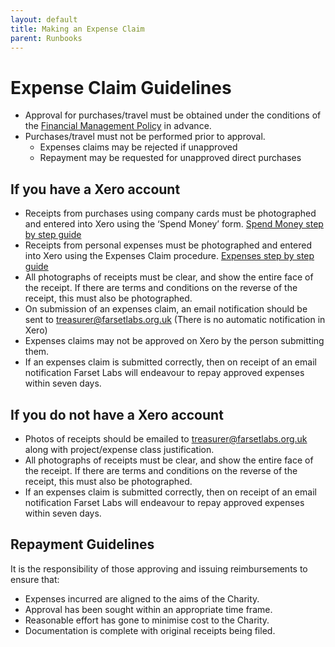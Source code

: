 ```yaml
---
layout: default
title: Making an Expense Claim
parent: Runbooks
---
```


# Expense Claim Guidelines

- Approval for purchases/travel must be obtained under the conditions of the [Financial Management Policy](../../policies/financial_management.md) in advance.
- Purchases/travel must not be performed prior to approval.
  - Expenses claims may be rejected if unapproved
  - Repayment may be requested for unapproved direct purchases

## If you have a Xero account

- Receipts from purchases using company cards must be photographed and entered into Xero using the ‘Spend Money’ form.
  [Spend Money step by step guide](https://help.xero.com/uk/BankAccounts_Details_SpendMoney$Howto)
- Receipts from personal expenses must be photographed and entered into Xero using the Expenses Claim procedure.
  [Expenses step by step guide](https://help.xero.com/uk/Payments_ExpenseClaims)
- All photographs of receipts must be clear, and show the entire face of the receipt. If there are terms and conditions on the reverse of the receipt, this must also be photographed.
- On submission of an expenses claim, an email notification should be sent to treasurer@farsetlabs.org.uk (There is no automatic notification in Xero)
- Expenses claims may not be approved on Xero by the person submitting them.
- If an expenses claim is submitted correctly, then on receipt of an email notification Farset Labs will endeavour to repay approved expenses within seven days.

## If you do not have a Xero account

- Photos of receipts should be emailed to [treasurer@farsetlabs.org.uk](mailto:treasurer@farsetlabs.org.uk) along with project/expense class justification.
- All photographs of receipts must be clear, and show the entire face of the receipt. If there are terms and conditions on the reverse of the receipt, this must also be photographed.
- If an expenses claim is submitted correctly, then on receipt of an email notification Farset Labs will endeavour to repay approved expenses within seven days.

## Repayment Guidelines

It is the responsibility of those approving and issuing reimbursements to ensure that:

- Expenses incurred are aligned to the aims of the Charity.
- Approval has been sought within an appropriate time frame.
- Reasonable effort has gone to minimise cost to the Charity.
- Documentation is complete with original receipts being filed.
